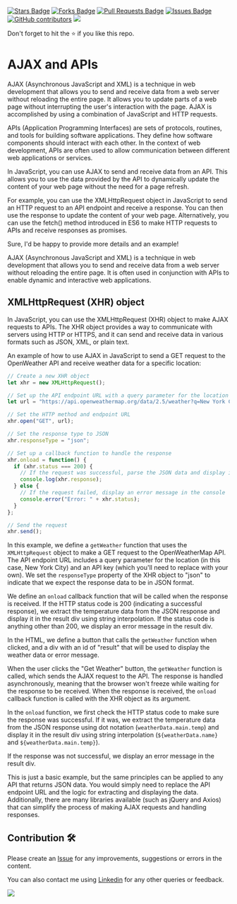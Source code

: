 <a href="https://github.com/drshahizan/learn-php/stargazers"><img src="https://img.shields.io/github/stars/drshahizan/learn-php" alt="Stars Badge"/></a>
<a href="https://github.com/drshahizan/learn-php/network/members"><img src="https://img.shields.io/github/forks/drshahizan/learn-php" alt="Forks Badge"/></a>
<a href="https://github.com/drshahizan/learn-php/pulls"><img src="https://img.shields.io/github/issues-pr/drshahizan/learn-php" alt="Pull Requests Badge"/></a>
<a href="https://github.com/drshahizan/learn-php/issues"><img src="https://img.shields.io/github/issues/drshahizan/learn-php" alt="Issues Badge"/></a>
<a href="https://github.com/drshahizan/learn-php/graphs/contributors"><img alt="GitHub contributors" src="https://img.shields.io/github/contributors/drshahizan/learn-php?color=2b9348"></a>
![](https://visitor-badge.glitch.me/badge?page_id=drshahizan/learn-php)

Don't forget to hit the :star: if you like this repo.

# AJAX and APIs

AJAX (Asynchronous JavaScript and XML) is a technique in web development that allows you to send and receive data from a web server without reloading the entire page. It allows you to update parts of a web page without interrupting the user's interaction with the page. AJAX is accomplished by using a combination of JavaScript and HTTP requests.

APIs (Application Programming Interfaces) are sets of protocols, routines, and tools for building software applications. They define how software components should interact with each other. In the context of web development, APIs are often used to allow communication between different web applications or services.

In JavaScript, you can use AJAX to send and receive data from an API. This allows you to use the data provided by the API to dynamically update the content of your web page without the need for a page refresh. 

For example, you can use the XMLHttpRequest object in JavaScript to send an HTTP request to an API endpoint and receive a response. You can then use the response to update the content of your web page. Alternatively, you can use the fetch() method introduced in ES6 to make HTTP requests to APIs and receive responses as promises.

Sure, I'd be happy to provide more details and an example!

AJAX (Asynchronous JavaScript and XML) is a technique in web development that allows you to send and receive data from a web server without reloading the entire page. It is often used in conjunction with APIs to enable dynamic and interactive web applications.

## XMLHttpRequest (XHR) object
In JavaScript, you can use the XMLHttpRequest (XHR) object to make AJAX requests to APIs. The XHR object provides a way to communicate with servers using HTTP or HTTPS, and it can send and receive data in various formats such as JSON, XML, or plain text.

An example of how to use AJAX in JavaScript to send a GET request to the OpenWeather API and receive weather data for a specific location:

```javascript
// Create a new XHR object
let xhr = new XMLHttpRequest();

// Set up the API endpoint URL with a query parameter for the location (in this case, New York City)
let url = "https://api.openweathermap.org/data/2.5/weather?q=New York City&appid=your_api_key_here";

// Set the HTTP method and endpoint URL
xhr.open("GET", url);

// Set the response type to JSON
xhr.responseType = "json";

// Set up a callback function to handle the response
xhr.onload = function() {
  if (xhr.status === 200) {
    // If the request was successful, parse the JSON data and display it in the console
    console.log(xhr.response);
  } else {
    // If the request failed, display an error message in the console
    console.error("Error: " + xhr.status);
  }
};

// Send the request
xhr.send();
```

In this example, we define a `getWeather` function that uses the `XMLHttpRequest` object to make a GET request to the OpenWeatherMap API. The API endpoint URL includes a query parameter for the location (in this case, New York City) and an API key (which you'll need to replace with your own). We set the `responseType` property of the XHR object to "json" to indicate that we expect the response data to be in JSON format.

We define an `onload` callback function that will be called when the response is received. If the HTTP status code is 200 (indicating a successful response), we extract the temperature data from the JSON response and display it in the result div using string interpolation. If the status code is anything other than 200, we display an error message in the result div.

In the HTML, we define a button that calls the `getWeather` function when clicked, and a div with an id of "result" that will be used to display the weather data or error message.

When the user clicks the "Get Weather" button, the `getWeather` function is called, which sends the AJAX request to the API. The response is handled asynchronously, meaning that the browser won't freeze while waiting for the response to be received. When the response is received, the `onload` callback function is called with the XHR object as its argument.

In the `onload` function, we first check the HTTP status code to make sure the response was successful. If it was, we extract the temperature data from the JSON response using dot notation (`weatherData.main.temp`) and display it in the result div using string interpolation (`${weatherData.name}` and `${weatherData.main.temp}`).

If the response was not successful, we display an error message in the result div.

This is just a basic example, but the same principles can be applied to any API that returns JSON data. You would simply need to replace the API endpoint URL and the logic for extracting and displaying the data. Additionally, there are many libraries available (such as jQuery and Axios) that can simplify the process of making AJAX requests and handling responses.

## Contribution 🛠️
Please create an [Issue](https://github.com/drshahizan/learn-php/issues) for any improvements, suggestions or errors in the content.

You can also contact me using [Linkedin](https://www.linkedin.com/in/drshahizan/) for any other queries or feedback.

![](https://visitor-badge.glitch.me/badge?page_id=drshahizan)

